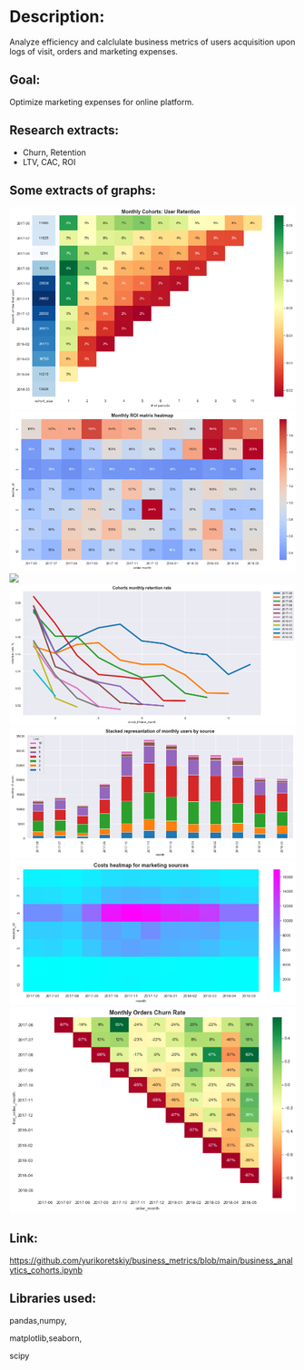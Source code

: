 # Description:
Analyze efficiency and calclulate business metrics of users acquisition upon logs of visit, orders and marketing expenses. 

## Goal:
Optimize marketing expenses for online platform.

## Research extracts:
- Churn, Retention
- LTV, CAC, ROI

## Some extracts of graphs:
![](https://github.com/yurikoretskiy/business_metrics/blob/main/images/User%20Retention.png)
![](https://github.com/yurikoretskiy/business_metrics/blob/main/images/Monthly%20ROI%20matrix%20heatmap.png)
![](https://github.com/yurikoretskiy/cohort_business_metrics/blob/main/images/Comparison%20between%20number%20of%20unique%20users%20and%20session%20time%20by%20channel.png)
![](https://github.com/yurikoretskiy/business_metrics/blob/main/images/Cohorts%20monthly%20retention%20rate.png)
![](https://github.com/yurikoretskiy/business_metrics/blob/main/images/Stacked%20represantation%20of%20monthly%20users%20by%20source.png)
![](https://github.com/yurikoretskiy/business_metrics/blob/main/images/Costs%20heatmap%20for%20marketing%20sources.png)
![](https://github.com/yurikoretskiy/business_metrics/blob/main/images/Monthly%20Orders%20Churn%20Rate.png)

## Link:
https://github.com/yurikoretskiy/business_metrics/blob/main/business_analytics_cohorts.ipynb

## Libraries used:

pandas,numpy,

matplotlib,seaborn,

scipy
